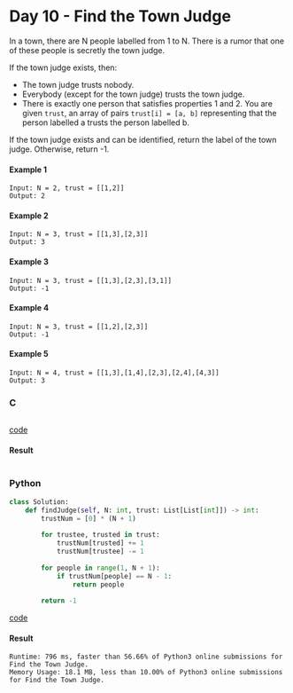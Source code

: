 # Day 10 - Find the Town Judge
In a town, there are N people labelled from 1 to N.  There is a rumor that one of these people is secretly the town judge.

If the town judge exists, then:

* The town judge trusts nobody.
* Everybody (except for the town judge) trusts the town judge.
* There is exactly one person that satisfies properties 1 and 2.
You are given `trust`, an array of pairs `trust[i] = [a, b]` representing that the person labelled a trusts the person labelled b.

If the town judge exists and can be identified, return the label of the town judge.  Otherwise, return -1.

#### Example 1
```
Input: N = 2, trust = [[1,2]]
Output: 2
```

#### Example 2
```
Input: N = 3, trust = [[1,3],[2,3]]
Output: 3
```

#### Example 3
```
Input: N = 3, trust = [[1,3],[2,3],[3,1]]
Output: -1
```

#### Example 4
```
Input: N = 3, trust = [[1,2],[2,3]]
Output: -1
```

#### Example 5
```
Input: N = 4, trust = [[1,3],[1,4],[2,3],[2,4],[4,3]]
Output: 3
```

### C
```C

```
[code](C/find-the-town-judge.c)

#### Result
```

```

### Python
```python
class Solution:
    def findJudge(self, N: int, trust: List[List[int]]) -> int:
        trustNum = [0] * (N + 1)
        
        for trustee, trusted in trust:
            trustNum[trusted] += 1
            trustNum[trustee] -= 1
            
        for people in range(1, N + 1):
            if trustNum[people] == N - 1:
                return people
        
        return -1
```
[code](Python/find-the-town-judge.py)

#### Result
```
Runtime: 796 ms, faster than 56.66% of Python3 online submissions for Find the Town Judge.
Memory Usage: 18.1 MB, less than 10.00% of Python3 online submissions for Find the Town Judge.
```

